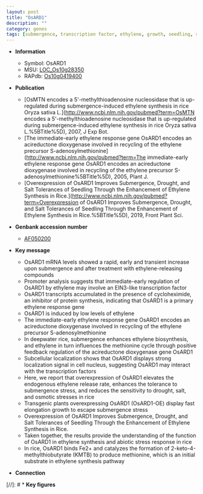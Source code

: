 ```yaml
---
layout: post
title: "OsARD1"
description: ""
category: genes
tags: [submergence, transcription factor, ethylene, growth, seedling, salt, tolerance, abiotic stress, salt tolerance, stress, biotic stress, stress response]
---
```


* **Information**  
    + Symbol: OsARD1  
    + MSU: [LOC_Os10g28350](http://rice.uga.edu/cgi-bin/ORF_infopage.cgi?orf=LOC_Os10g28350)  
    + RAPdb: [Os10g0419400](http://rapdb.dna.affrc.go.jp/viewer/gbrowse_details/irgsp1?name=Os10g0419400)  

* **Publication**  
    + [OsMTN encodes a 5'-methylthioadenosine nucleosidase that is up-regulated during submergence-induced ethylene synthesis in rice Oryza sativa L.](http://www.ncbi.nlm.nih.gov/pubmed?term=OsMTN encodes a 5'-methylthioadenosine nucleosidase that is up-regulated during submergence-induced ethylene synthesis in rice Oryza sativa L.%5BTitle%5D), 2007, J Exp Bot.
    + [The immediate-early ethylene response gene OsARD1 encodes an acireductone dioxygenase involved in recycling of the ethylene precursor S-adenosylmethionine](http://www.ncbi.nlm.nih.gov/pubmed?term=The immediate-early ethylene response gene OsARD1 encodes an acireductone dioxygenase involved in recycling of the ethylene precursor S-adenosylmethionine%5BTitle%5D), 2005, Plant J.
    + [Overexpression of OsARD1 Improves Submergence, Drought, and Salt Tolerances of Seedling Through the Enhancement of Ethylene Synthesis in Rice.](http://www.ncbi.nlm.nih.gov/pubmed?term=Overexpression of OsARD1 Improves Submergence, Drought, and Salt Tolerances of Seedling Through the Enhancement of Ethylene Synthesis in Rice.%5BTitle%5D), 2019, Front Plant Sci.

* **Genbank accession number**  
    + [AF050200](http://www.ncbi.nlm.nih.gov/nuccore/AF050200)

* **Key message**  
    + OsARD1 mRNA levels showed a rapid, early and transient increase upon submergence and after treatment with ethylene-releasing compounds
    + Promoter analysis suggests that immediate-early regulation of OsARD1 by ethylene may involve an EIN3-like transcription factor
    + OsARD1 transcripts accumulated in the presence of cycloheximide, an inhibitor of protein synthesis, indicating that OsARD1 is a primary ethylene response gene
    + OsARD1 is induced by low levels of ethylene
    + The immediate-early ethylene response gene OsARD1 encodes an acireductone dioxygenase involved in recycling of the ethylene precursor S-adenosylmethionine
    + In deepwater rice, submergence enhances ethylene biosynthesis, and ethylene in turn influences the methionine cycle through positive feedback regulation of the acireductone dioxygenase gene OsARD1
    + Subcellular localization shows that OsARD1 displays strong localization signal in cell nucleus, suggesting OsARD1 may interact with the transcription factors
    + Here, we report that overexpression of OsARD1 elevates the endogenous ethylene release rate, enhances the tolerance to submergence stress, and reduces the sensitivity to drought, salt, and osmotic stresses in rice
    + Transgenic plants overexpressing OsARD1 (OsARD1-OE) display fast elongation growth to escape submergence stress
    + Overexpression of OsARD1 Improves Submergence, Drought, and Salt Tolerances of Seedling Through the Enhancement of Ethylene Synthesis in Rice.
    + Taken together, the results provide the understanding of the function of OsARD1 in ethylene synthesis and abiotic stress response in rice
    + In rice, OsARD1 binds Fe2+ and catalyzes the formation of 2-keto-4-methylthiobutyrate (KMTB) to produce methionine, which is an initial substrate in ethylene synthesis pathway

* **Connection**  

[//]: # * **Key figures**  


